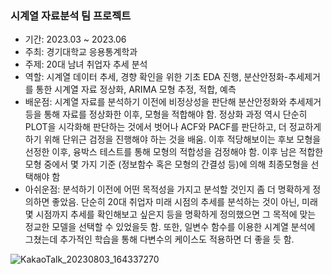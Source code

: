 ### 시계열 자료분석 팀 프로젝트

- 기간: 2023.03 ~ 2023.06
- 주최: 경기대학교 응용통계학과
- 주제: 20대 남녀 취업자 추세 분석
- 역할: 시계열 데이터 추세, 경향 확인을 위한 기초 EDA 진행, 분산안정화-추세제거를 통한 시계열 자료 정상화, ARIMA 모형 추정, 적합, 예측 
- 배운점: 시계열 자료를 분석하기 이전에 비정상성을 판단해 분산안정화와 추세제거 등을 통해 자료를 정상화한 이후, 모형을 적합해야 함. 정상화 과정 역시 단순히 PLOT을 시각화해 판단하는 것에서 벗어나 ACF와 PACF를 판단하고, 더 정교하게 하기 위해 단위근 검정을 진행해야 하는 것을 배움. 이후 적당해보이는 후보 모형을 선정한 이후, 융박스 테스트를 통해 모형의 적합성을 검정해야 함. 이후 남은 적합한 모형 중에서 몇 가지 기준 (정보함수 혹은 모형의 간결성 등)에 의해 최종모형을 선택해야 함 
- 아쉬운점: 분석하기 이전에 어떤 목적성을 가지고 분석할 것인지 좀 더 명확하게 정의하면 좋았음. 단순히 20대 취업자 미래 시점의 추세를 분석하는 것이 아닌, 미래 몇 시점까지 추세를 확인해보고 싶은지 등을 명확하게 정의했으면 그 목적에 맞는 정교한 모델을 선택할 수 있었을듯 함. 또한, 일변수 함수를 이용한 시계열 분석에 그쳤는데 추가적인 학습을 통해 다변수의 케이스도 적용하면 더 좋을 듯 함.

![KakaoTalk_20230803_164337270](https://github.com/gyu-yeong/STUDY/assets/139207337/86555562-57f0-460e-a1ca-d6abde1534ae)
